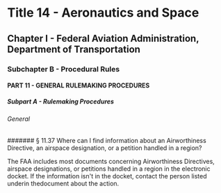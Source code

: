 
# Title 14 - Aeronautics and Space
## Chapter I - Federal Aviation Administration, Department of Transportation
### Subchapter B - Procedural Rules
#### PART 11 - GENERAL RULEMAKING PROCEDURES
##### Subpart A - Rulemaking Procedures
###### General
####### § 11.37 Where can I find information about an Airworthiness Directive, an airspace designation, or a petition handled in a region?

The FAA includes most documents concerning Airworthiness Directives, airspace designations, or petitions handled in a region in the electronic docket. If the information isn't in the docket, contact the person listed underin thedocument about the action.
